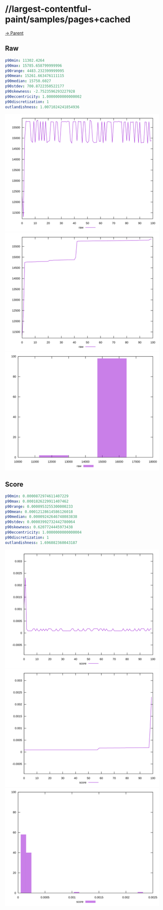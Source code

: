 
# //largest-contentful-paint/samples/pages+cached

[→ Parent](../..)


## Raw


```yaml
p90min: 11302.4264
p90max: 15785.658799999996
p90range: 4483.232399999995
p90mean: 15261.663476111115
p90median: 15750.6027
p90stdev: 700.8722350522177
p90skewness: -2.7523596293227928
p90eccentricity: 1.0000000000000002
p90discretization: 1
outlandishness: 1.0071024241854936

```

![PLOT: raw-values](./raw/values.svg)![PLOT: raw-sorted](./raw/sorted.svg)![PLOT: raw-histogram](./raw/histogram.svg)
## Score


```yaml
p90min: 0.0000872974611407229
p90max: 0.0001826229911407462
p90range: 0.0000953255300000233
p90mean: 0.00012128614586126018
p90median: 0.00009242646748083838
p90stdev: 0.00003992732442780064
p90skewness: 0.6207724445973438
p90eccentricity: 1.0000000000000004
p90discretization: 1
outlandishness: 1.696082360043187

```

![PLOT: score-values](./score/values.svg)![PLOT: score-sorted](./score/sorted.svg)![PLOT: score-histogram](./score/histogram.svg)
